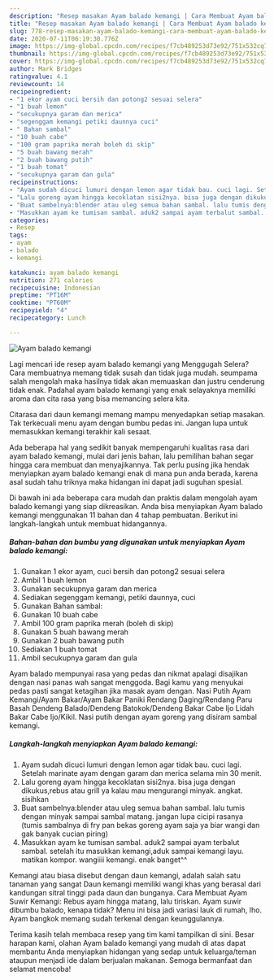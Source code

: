 ```yaml
---
description: "Resep masakan Ayam balado kemangi | Cara Membuat Ayam balado kemangi Yang Enak Dan Mudah"
title: "Resep masakan Ayam balado kemangi | Cara Membuat Ayam balado kemangi Yang Enak Dan Mudah"
slug: 778-resep-masakan-ayam-balado-kemangi-cara-membuat-ayam-balado-kemangi-yang-enak-dan-mudah
date: 2020-07-11T06:19:30.776Z
image: https://img-global.cpcdn.com/recipes/f7cb489253d73e92/751x532cq70/ayam-balado-kemangi-foto-resep-utama.jpg
thumbnail: https://img-global.cpcdn.com/recipes/f7cb489253d73e92/751x532cq70/ayam-balado-kemangi-foto-resep-utama.jpg
cover: https://img-global.cpcdn.com/recipes/f7cb489253d73e92/751x532cq70/ayam-balado-kemangi-foto-resep-utama.jpg
author: Mark Bridges
ratingvalue: 4.1
reviewcount: 14
recipeingredient:
- "1 ekor ayam cuci bersih dan potong2 sesuai selera"
- "1 buah lemon"
- "secukupnya garam dan merica"
- "segenggam kemangi petiki daunnya cuci"
- " Bahan sambal"
- "10 buah cabe"
- "100 gram paprika merah boleh di skip"
- "5 buah bawang merah"
- "2 buah bawang putih"
- "1 buah tomat"
- "secukupnya garam dan gula"
recipeinstructions:
- "Ayam sudah dicuci lumuri dengan lemon agar tidak bau. cuci lagi. Setelah marinate ayam dengan garam dan merica selama min 30 menit."
- "Lalu goreng ayam hingga kecoklatan sisi2nya. bisa juga dengan dikukus,rebus atau grill ya kalau mau mengurangi minyak. angkat. sisihkan"
- "Buat sambelnya:blender atau uleg semua bahan sambal. lalu tumis dengan minyak sampai sambal matang. jangan lupa cicipi rasanya (tumis sambalnya di fry pan bekas goreng ayam saja ya biar wangi dan gak banyak cucian piring)"
- "Masukkan ayam ke tumisan sambal. aduk2 sampai ayam terbalut sambal. setelah itu masukkan kemangi,aduk sampai kemangi layu. matikan kompor. wangiiii kemangi. enak banget^^"
categories:
- Resep
tags:
- ayam
- balado
- kemangi

katakunci: ayam balado kemangi 
nutrition: 271 calories
recipecuisine: Indonesian
preptime: "PT16M"
cooktime: "PT60M"
recipeyield: "4"
recipecategory: Lunch

---
```



![Ayam balado kemangi](https://img-global.cpcdn.com/recipes/f7cb489253d73e92/751x532cq70/ayam-balado-kemangi-foto-resep-utama.jpg)

Lagi mencari ide resep ayam balado kemangi yang Menggugah Selera? Cara membuatnya memang tidak susah dan tidak juga mudah. seumpama salah mengolah maka hasilnya tidak akan memuaskan dan justru cenderung tidak enak. Padahal ayam balado kemangi yang enak selayaknya memiliki aroma dan cita rasa yang bisa memancing selera kita.

Citarasa dari daun kemangi memang mampu menyedapkan setiap masakan. Tak terkecuali menu ayam dengan bumbu pedas ini. Jangan lupa untuk memasukkan kemangi terakhir kali sesaat.

Ada beberapa hal yang sedikit banyak mempengaruhi kualitas rasa dari ayam balado kemangi, mulai dari jenis bahan, lalu pemilihan bahan segar hingga cara membuat dan menyajikannya. Tak perlu pusing jika hendak menyiapkan ayam balado kemangi enak di mana pun anda berada, karena asal sudah tahu triknya maka hidangan ini dapat jadi suguhan spesial.


Di bawah ini ada beberapa cara mudah dan praktis dalam mengolah ayam balado kemangi yang siap dikreasikan. Anda bisa menyiapkan Ayam balado kemangi menggunakan 11 bahan dan 4 tahap pembuatan. Berikut ini langkah-langkah untuk membuat hidangannya.

<!--inarticleads1-->

##### Bahan-bahan dan bumbu yang digunakan untuk menyiapkan Ayam balado kemangi:

1. Gunakan 1 ekor ayam, cuci bersih dan potong2 sesuai selera
1. Ambil 1 buah lemon
1. Gunakan secukupnya garam dan merica
1. Sediakan segenggam kemangi, petiki daunnya, cuci
1. Gunakan  Bahan sambal:
1. Gunakan 10 buah cabe
1. Ambil 100 gram paprika merah (boleh di skip)
1. Gunakan 5 buah bawang merah
1. Gunakan 2 buah bawang putih
1. Sediakan 1 buah tomat
1. Ambil secukupnya garam dan gula


Ayam balado mempunyai rasa yang pedas dan nikmat apalagi disajikan dengan nasi panas wah sangat menggoda. Bagi kamu yang menyukai pedas pasti sangat ketagihan jika masak ayam dengan. Nasi Putih Ayam Kemangi/Ayam Bakar/Ayam Bakar Paniki Rendang Daging/Rendang Paru Basah Dendeng Balado/Dendeng Batokok/Dendeng Bakar Cabe Ijo Lidah Bakar Cabe Ijo/Kikil. Nasi putih dengan ayam goreng yang disiram sambal kemangi. 

<!--inarticleads2-->

##### Langkah-langkah menyiapkan Ayam balado kemangi:

1. Ayam sudah dicuci lumuri dengan lemon agar tidak bau. cuci lagi. Setelah marinate ayam dengan garam dan merica selama min 30 menit.
1. Lalu goreng ayam hingga kecoklatan sisi2nya. bisa juga dengan dikukus,rebus atau grill ya kalau mau mengurangi minyak. angkat. sisihkan
1. Buat sambelnya:blender atau uleg semua bahan sambal. lalu tumis dengan minyak sampai sambal matang. jangan lupa cicipi rasanya (tumis sambalnya di fry pan bekas goreng ayam saja ya biar wangi dan gak banyak cucian piring)
1. Masukkan ayam ke tumisan sambal. aduk2 sampai ayam terbalut sambal. setelah itu masukkan kemangi,aduk sampai kemangi layu. matikan kompor. wangiiii kemangi. enak banget^^


Kemangi atau biasa disebut dengan daun kemangi, adalah salah satu tanaman yang sangat Daun kemangi memiliki wangi khas yang berasal dari kandungan sitral tinggi pada daun dan bunganya. Cara Membuat Ayam Suwir Kemangi: Rebus ayam hingga matang, lalu tiriskan. Ayam suwir dibumbu balado, kenapa tidak? Menu ini bisa jadi variasi lauk di rumah, lho. Ayam bangkok memang sudah terkenal dengan keunggulannya. 

Terima kasih telah membaca resep yang tim kami tampilkan di sini. Besar harapan kami, olahan Ayam balado kemangi yang mudah di atas dapat membantu Anda menyiapkan hidangan yang sedap untuk keluarga/teman ataupun menjadi ide dalam berjualan makanan. Semoga bermanfaat dan selamat mencoba!
